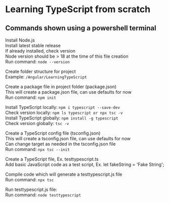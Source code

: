 # Learning TypeScript from scratch
  
  
Commands shown using a powershell terminal
---
Install Node.js  
Install latest stable release  
If already installed, check version  
Node version should be > 18 at the time of this file creation  
Run command: `node --version`
  
  
Create folder structure for project  
Example: `/Angular/LearningTypeScript`  
  
  
Create a package file in project folder (package.json)  
This will create a package.json file, can use defaults for now  
Run command: `npm init`  
  
  
Install TypeScript locally: `npm i typescript --save-dev`  
Check version locally: `npm ls typescript or npx tsc -v`  
Install TypeScript globally: `npm install -g typescript`  
Check version globally: `tsc -v`  
  
  
Create a TypeScript config file (tsconfig.json)  
This will create a tsconfig.json file, can use defaults for now  
Can change target as needed in the tsconfig.json file  
Run command: `npx tsc --init`  
  
  
Create a TypeScript file, Ex. testtypescript.ts  
Add basic JavaScript code as a test script, Ex. let fakeString = 'Fake String';  
  
  
Compile code which will generate a testtypescript.js file  
Run command: `npx tsc`  
  
  
Run testtypescript.js file:  
Run command: `node testtypescript`  
